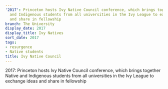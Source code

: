 ```yaml
---
'2017': Princeton hosts Ivy Native Council conference, which brings together Native
  and Indigenous students from all universities in the Ivy League to exchange ideas
  and share in fellowship
branch: The University
display_date: 2017
display_title: Ivy Natives
sort_date: 2017
tags:
- resurgence
- Native students
title: Ivy Native Council
---
```


2017: Princeton hosts Ivy Native Council conference, which brings together Native and Indigenous students from all universities in the Ivy League to exchange ideas and share in fellowship